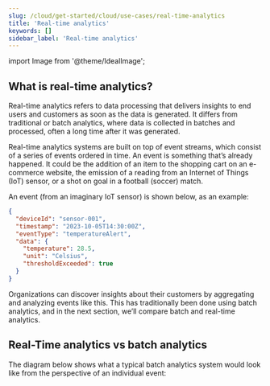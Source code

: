 ```yaml
---
slug: /cloud/get-started/cloud/use-cases/real-time-analytics
title: 'Real-time analytics'
keywords: []
sidebar_label: 'Real-time analytics'
---
```


import Image from '@theme/IdealImage';

## What is real-time analytics?

Real-time analytics refers to data processing that delivers insights to end users
and customers as soon as the data is generated. It differs from traditional or 
batch analytics, where data is collected in batches and processed, often a long 
time after it was generated.

Real-time analytics systems are built on top of event streams, which consist of 
a series of events ordered in time. An event is something that’s already happened.
It could be the addition of an item to the shopping cart on an e-commerce website,
the emission of a reading from an Internet of Things (IoT) sensor, or a shot on 
goal in a football (soccer) match.

An event (from an imaginary IoT sensor) is shown below, as an example:

```json
{
  "deviceId": "sensor-001",
  "timestamp": "2023-10-05T14:30:00Z",
  "eventType": "temperatureAlert",
  "data": {
    "temperature": 28.5,
    "unit": "Celsius",
    "thresholdExceeded": true
  }
}
```

Organizations can discover insights about their customers by aggregating and 
analyzing events like this. This has traditionally been done using batch analytics,
and in the next section, we’ll compare batch and real-time analytics.

## Real-Time analytics vs batch analytics

The diagram below shows what a typical batch analytics system would look like 
from the perspective of an individual event:

